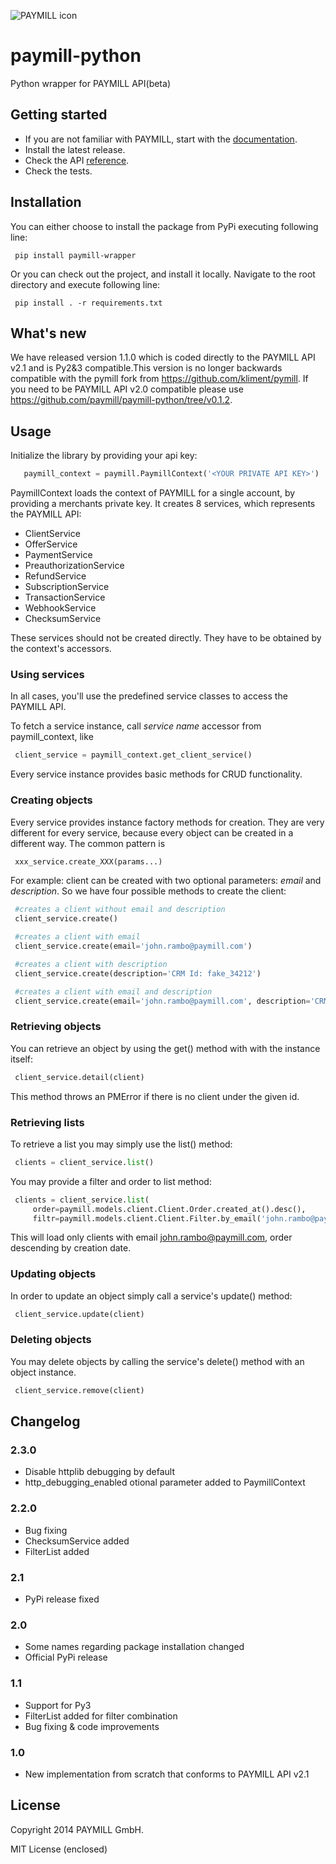 ![PAYMILL icon](https://static.paymill.com/r/335f99eb3914d517bf392beb1adaf7cccef786b6/img/logo-download_Light.png)
# paymill-python

Python wrapper for PAYMILL API(beta)

## Getting started

- If you are not familiar with PAYMILL, start with the [documentation](https://www.paymill.com/en-gb/documentation-3/).
- Install the latest release.
- Check the API [reference](https://www.paymill.com/en-gb/documentation-3/reference/api-reference/).
- Check the tests.


## Installation
You can either choose to install the package from PyPi executing following line:

```
 pip install paymill-wrapper
```

Or you can check out the project, and install it locally. Navigate to the root directory and execute following line:

```
 pip install . -r requirements.txt
```

## What's new

We have released version 1.1.0 which is coded directly to the PAYMILL API v2.1 and is Py2&3 compatible.This version is no longer backwards compatible with the pymill fork from https://github.com/kliment/pymill. If you need to be PAYMILL API v2.0 compatible please use https://github.com/paymill/paymill-python/tree/v0.1.2.

## Usage

Initialize the library by providing your api key:
```python
   paymill_context = paymill.PaymillContext('<YOUR PRIVATE API KEY>')
```
PaymillContext loads the context of PAYMILL for a single account, by providing a merchants private key. It creates 8 services, which represents the PAYMILL API:
 * ClientService
 * OfferService
 * PaymentService
 * PreauthorizationService
 * RefundService
 * SubscriptionService
 * TransactionService
 * WebhookService
 * ChecksumService

These services should not be created directly. They have to be obtained by the context's accessors.

### Using services


In all cases, you'll use the predefined service classes to access the PAYMILL API.

To fetch a service instance, call *service name* accessor from paymill_context, like
```python
 client_service = paymill_context.get_client_service()
```
Every service instance provides basic methods for CRUD functionality.

### Creating objects

Every service provides instance factory methods for creation. They are very different for every service, because every object can be created in a different way. The common pattern is
```python
 xxx_service.create_XXX(params...)
```
For example: client can be created with two optional parameters: *email* and *description*. So we have four possible methods to create the client:
```python
 #creates a client without email and description
 client_service.create()
```
```python
 #creates a client with email
 client_service.create(email='john.rambo@paymill.com')
```
```python
 #creates a client with description
 client_service.create(description='CRM Id: fake_34212')
```
```python
 #creates a client with email and description
 client_service.create(email='john.rambo@paymill.com', description='CRM Id: fake_34212')
```

### Retrieving objects

You can retrieve an object by using the get() method with with the instance itself:
```python
 client_service.detail(client)
```
This method throws an PMError if there is no client under the given id.

### Retrieving lists

To retrieve a list you may simply use the list() method:
```python
 clients = client_service.list()
```
You may provide a filter and order to list method:
```python
 clients = client_service.list(
     order=paymill.models.client.Client.Order.created_at().desc(),
     filtr=paymill.models.client.Client.Filter.by_email('john.rambo@paymill.com'))
```
This will load only clients with email john.rambo@paymill.com, order descending by creation date.

### Updating objects

In order to update an object simply call a service's update() method:
```python
 client_service.update(client)
```

### Deleting objects

You may delete objects by calling the service's delete() method with an object instance.
```python
 client_service.remove(client)
```

## Changelog

### 2.3.0
* Disable httplib debugging by default
* http_debugging_enabled otional parameter added to PaymillContext

### 2.2.0
* Bug fixing
* ChecksumService added
* FilterList added

### 2.1
* PyPi release fixed

### 2.0
* Some names regarding package installation changed
* Official PyPi release

### 1.1
* Support for Py3
* FilterList added for filter combination
* Bug fixing & code improvements

### 1.0
* New implementation from scratch that conforms to PAYMILL API v2.1

## License

Copyright 2014 PAYMILL GmbH.

MIT License (enclosed)
